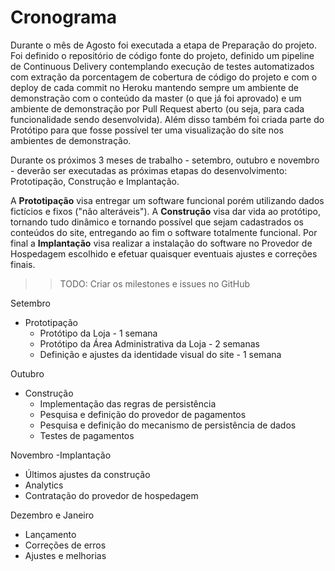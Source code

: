 # Cronograma

Durante o mês de Agosto foi executada a etapa de Preparação do projeto. Foi definido o repositório de código fonte do projeto, definido um pipeline de Continuous Delivery contemplando execução de testes automatizados com extração da porcentagem de cobertura de código do projeto e com o deploy de cada commit no Heroku mantendo sempre um ambiente de demonstração com o conteúdo da master (o que já foi aprovado) e um ambiente de demonstração por Pull Request aberto (ou seja, para cada funcionalidade sendo desenvolvida). Além disso também foi criada parte do Protótipo para que fosse possível ter uma visualização do site nos ambientes de demonstração.

Durante os próximos 3 meses de trabalho - setembro, outubro e novembro - deverão ser executadas as próximas etapas do desenvolvimento:  Prototipação, Construção e Implantação.

A **Prototipação** visa entregar um software funcional porém utilizando dados fictícios e fixos ("não alteráveis"). A **Construção** visa dar vida ao protótipo, tornando tudo dinâmico e tornando possível que sejam cadastrados os conteúdos do site, entregando ao fim o software totalmente funcional. Por final a **Implantação** visa realizar a instalação do software no Provedor de Hospedagem escolhido e efetuar quaisquer eventuais ajustes e correções finais.

>> TODO: Criar os milestones e issues no GitHub

Setembro
- Prototipação
  - Protótipo da Loja - 1 semana
  - Protótipo da Área Administrativa da Loja - 2 semanas
  - Definição e ajustes da identidade visual do site - 1 semana

Outubro
- Construção
  - Implementação das regras de persistência
  - Pesquisa e definição do provedor de pagamentos
  - Pesquisa e definição do mecanismo de persistência de dados
  - Testes de pagamentos

Novembro
-Implantação
  - Últimos ajustes da construção
  - Analytics
  - Contratação do provedor de hospedagem

Dezembro e Janeiro
- Lançamento
- Correções de erros
- Ajustes e melhorias
